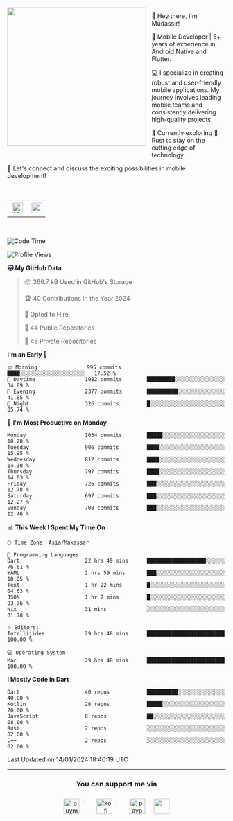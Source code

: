 <a href="https://lazycatlabs.com/" target="_blank">
<img 
  src="https://github-production-user-asset-6210df.s3.amazonaws.com/1531684/281783264-5b2e172d-feb8-40de-9846-a70379b758fb.png" 
  style="margin-top:20px;margin-right:13px;margin-bottom:20px"
  align="left" 
  height="320px"
/>
</a>
<br>
<p>
 👋 Hey there, I'm Mudassir!

🚀 Mobile Developer | 5+ years of experience in Android Native and Flutter.

💻 I specialize in creating robust and user-friendly mobile applications. My journey involves leading mobile teams and consistently delivering high-quality projects.

🌱 Currently exploring 🦀 Rust to stay on the cutting edge of technology.

🔗 Let's connect and discuss the exciting possibilities in mobile development!

<br>

<table style="border:none; border-collapse:collapse; cellspacing:0; cellpadding:0">
    <tr>
        <td>
           <a href="https://www.linkedin.com/in/lzyct/" target="_blank">
              <img src="https://github.com/ukieTux/ukieTux/blob/master/assets/linkedin.svg" alt="LinkedIn" style="vertical-align:top; margin:4px" height=24>
          </a>
        </td>
        <td>
           <a href = "https://www.upwork.com/freelancers/~01913209d41be922f1?viewMode=1">
              <img src="https://img.shields.io/badge/UpWork-6FDA44?logo=Upwork&logoColor=white" height=24/>
           </a>
        </td>
    </tr>
</table>

<br>

<!--START_SECTION:waka-->
![Code Time](http://img.shields.io/badge/Code%20Time-5%2C693%20hrs%2019%20mins-blue)

![Profile Views](http://img.shields.io/badge/Profile%20Views-0-blue)

**🐱 My GitHub Data** 

> 📦 366.7 kB Used in GitHub's Storage 
 > 
> 🏆 40 Contributions in the Year 2024
 > 
> 💼 Opted to Hire
 > 
> 📜 44 Public Repositories 
 > 
> 🔑 45 Private Repositories 
 > 
**I'm an Early 🐤** 

```text
🌞 Morning                995 commits         ████░░░░░░░░░░░░░░░░░░░░░   17.52 % 
🌆 Daytime                1982 commits        █████████░░░░░░░░░░░░░░░░   34.89 % 
🌃 Evening                2377 commits        ██████████░░░░░░░░░░░░░░░   41.85 % 
🌙 Night                  326 commits         █░░░░░░░░░░░░░░░░░░░░░░░░   05.74 % 
```
📅 **I'm Most Productive on Monday** 

```text
Monday                   1034 commits        █████░░░░░░░░░░░░░░░░░░░░   18.20 % 
Tuesday                  906 commits         ████░░░░░░░░░░░░░░░░░░░░░   15.95 % 
Wednesday                812 commits         ████░░░░░░░░░░░░░░░░░░░░░   14.30 % 
Thursday                 797 commits         ████░░░░░░░░░░░░░░░░░░░░░   14.03 % 
Friday                   726 commits         ███░░░░░░░░░░░░░░░░░░░░░░   12.78 % 
Saturday                 697 commits         ███░░░░░░░░░░░░░░░░░░░░░░   12.27 % 
Sunday                   708 commits         ███░░░░░░░░░░░░░░░░░░░░░░   12.46 % 
```


📊 **This Week I Spent My Time On** 

```text
🕑︎ Time Zone: Asia/Makassar

💬 Programming Languages: 
Dart                     22 hrs 49 mins      ███████████████████░░░░░░   76.61 % 
YAML                     2 hrs 59 mins       ███░░░░░░░░░░░░░░░░░░░░░░   10.05 % 
Text                     1 hr 22 mins        █░░░░░░░░░░░░░░░░░░░░░░░░   04.63 % 
JSON                     1 hr 7 mins         █░░░░░░░░░░░░░░░░░░░░░░░░   03.76 % 
Nix                      31 mins             ░░░░░░░░░░░░░░░░░░░░░░░░░   01.78 % 

🔥 Editors: 
Intellijidea             29 hrs 48 mins      █████████████████████████   100.00 % 

💻 Operating System: 
Mac                      29 hrs 48 mins      █████████████████████████   100.00 % 
```

**I Mostly Code in Dart** 

```text
Dart                     40 repos            ██████████░░░░░░░░░░░░░░░   40.00 % 
Kotlin                   20 repos            █████░░░░░░░░░░░░░░░░░░░░   20.00 % 
JavaScript               8 repos             ██░░░░░░░░░░░░░░░░░░░░░░░   08.00 % 
Rust                     2 repos             ░░░░░░░░░░░░░░░░░░░░░░░░░   02.00 % 
C++                      2 repos             ░░░░░░░░░░░░░░░░░░░░░░░░░   02.00 % 
```




 Last Updated on 14/01/2024 18:40:19 UTC
<!--END_SECTION:waka-->



---
<h3 align="center">You can support me via</h3>
<p align="center">
  <a href="https://www.buymeacoffee.com/Lzyct" target="_blank">
    <img src="https://www.buymeacoffee.com/assets/img/guidelines/download-assets-sm-2.svg" alt="buymeacoffe" style="vertical-align:top; margin:8px" height="36">
  </a>&nbsp;&nbsp;&nbsp;&nbsp;
   <a href="https://ko-fi.com/Lzyct" target="_blank">
    <img src="https://help.ko-fi.com/system/photos/3604/0095/9793/logo_circle.png" alt="ko-fi" style="vertical-align:top; margin:8px" height="36">
  </a>&nbsp;&nbsp;&nbsp;&nbsp;
  <a href="https://paypal.me/ukieTux" target="_blank">
    <img src="https://blog.zoom.us/wp-content/uploads/2019/08/paypal.png" alt="paypal" style="vertical-align:top; margin:8px" height="36">
  </a>
  <a href="https://saweria.co/Lzyct" target="_blank">
   <img src="https://1.bp.blogspot.com/-7OuHSxaNk6A/X92QPg8L9kI/AAAAAAAAG0E/lUzKf_uuVP8jCqvXpA7juh_l-TfK2jnbwCLcBGAsYHQ/s16000/SAWERIA.webp" style="vertical-align:top; margin:8px" height="36">
  </a>
</p>
<br><br>
